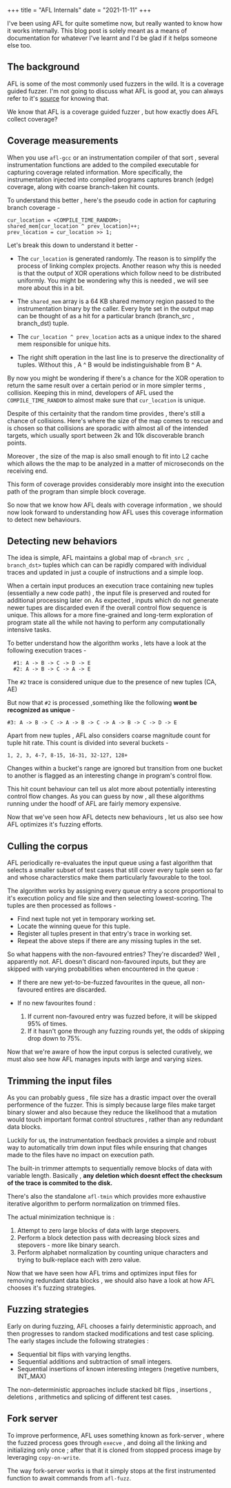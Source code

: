 +++
title = "AFL Internals"
date = "2021-11-11"
+++

I've been using AFL for quite sometime now, but really wanted to know how it works internally. This blog post is solely meant as a means of documentation for whatever I've learnt and I'd be glad if it helps someone else too.

## The background

AFL is some of the most commonly used fuzzers in the wild. It is a coverage guided fuzzer. I'm not going to discuss what AFL is good at, you can always refer to it's [source](https://github.com/AFLplusplus/AFLplusplus) for knowing that.

We know that AFL is a coverage guided fuzzer , but how exactly does AFL collect coverage?

## Coverage measurements

When you use `afl-gcc` or an instrumentation compiler of that sort , several instrumentation functions are added to the compiled executable for capturing coverage related information. More specifically, the instrumentation injected into compiled programs captures branch (edge)
coverage, along with coarse branch-taken hit counts.

To understand this better , here's the pseudo code in action for capturing branch coverage - 

```
cur_location = <COMPILE_TIME_RANDOM>;
shared_mem[cur_location ^ prev_location]++; 
prev_location = cur_location >> 1;
```

Let's break this down to understand it better - 

+ The `cur_location` is generated randomly. The reason is to simplify the process of linking complex projects. Another reason why this is needed is that the output of XOR operations which follow need to be distributed uniformly. You might be wondering why this is needed , we will see more about this in a bit.

+ The `shared_mem` array is a 64 KB shared memory region passed to the instrumentation binary by the caller. Every byte set in the output map can be thought of as a hit for a particular branch (branch_src , branch_dst) tuple.

+ The `cur_location ^ prev_location` acts as a unique index to the shared mem responsible for unique hits.

+ The right shift operation in the last line is to preserve the directionality of tuples. Without this , A ^ B would be indistinguishable from B ^ A.

By now you might be wondering if there's a chance for the XOR operation to return the same result over a certain period or in more simpler terms , collision. Keeping this in mind, developers of AFL used the `COMPILE_TIME_RANDOM` to almost make sure that `cur_location` is unique.

Despite of this certainity that the random time provides , there's still a chance of collisions. Here's where the size of the map comes to rescue and is chosen so that collisions are sporadic with almost all of the intended targets, which usually sport between 2k and 10k discoverable
branch points.

Moreover , the size of the map is also small enough to fit into L2 cache which allows the the map to be analyzed in a matter of microseconds on the receiving end.

This form of coverage provides considerably more insight into the execution
path of the program than simple block coverage.

So now that we know how AFL deals with coverage information , we should now look forward to understanding how AFL uses this coverage information to detect new behaviours.

## Detecting new behaviors

The idea is simple, AFL maintains a global map of `<branch_src , branch_dst>` tuples which can can be rapidly compared with individual traces and updated in just a couple of instructions and a simple loop.

When a certain input produces an execution trace containing new tuples (essentially a new code path) , the input file is preserved and routed for additional processing later on. As expected , inputs which do not generate newer tupes are discarded even if the overall control flow sequence is unique. This allows for a more fine-grained and long-term exploration of program state all the while not having to perform any computationally intensive tasks.

To better understand how the algorithm works , lets have a look at the following execution traces - 

```
  #1: A -> B -> C -> D -> E
  #2: A -> B -> C -> A -> E
```

The `#2` trace is considered unique due to the presence of new tuples (CA, AE)

But now that `#2` is processed ,something like the following **wont be recognized as unique** - 

```
#3: A -> B -> C -> A -> B -> C -> A -> B -> C -> D -> E
```

Apart from new tuples , AFL also considers coarse magnitude count for tuple hit rate. This count is divided into several buckets - 

```
1, 2, 3, 4-7, 8-15, 16-31, 32-127, 128+
```

Changes within a bucket's range are ignored but transition from one bucket to another is flagged as an interesting change in program's control flow.

This hit count behaviour can tell us alot more about potentially interesting control flow changes. As you can guess by now , all these algorithms running under the hoodf of AFL are fairly memory expensive.

Now that we've seen how AFL detects new behaviours , let us also see how AFL optimizes it's fuzzing efforts.

## Culling the corpus

AFL periodically re-evaluates the input queue using a fast algorithm that selects a smaller subset of test cases that still cover every tuple seen so far and whose characterstics make them particularly favourable to the tool.

The algorithm works by assigning every queue entry a score proportional to it's execution policy and file size and then selecting lowest-scoring. The tuples are then processed as follows - 

+ Find next tuple not yet in temporary working set.
+ Locate the winning queue for this tuple.
+ Register all tuples present in that entry's trace in working set.
+ Repeat the above steps if there are any missing tuples in the set.

So what happens with the non-favoured entries? They're discarded? Well , apparently not. AFL doesn't discard non-favoured inputs, but they are skipped with varying probabilities when encountered in the queue : 

+ If there are new yet-to-be-fuzzed favourites in the queue,  all non-favoured entires are discarded.

+ If no new favourites found : 

    1. If current non-favoured entry was fuzzed before, it will be skipped 95% of times.
    2. If it hasn't gone through any fuzzing rounds yet, the odds of skipping drop down to 75%.


Now that we're aware of how the input corpus is selected curatively, we must also see how AFL manages inputs with large and varying sizes.

## Trimming the input files

As you can probably guess , file size has a drastic impact over the overall performence of the fuzzer. This is simply because large files make target binary slower and also because they reduce the likelihood that a mutation would touch important format control structures , rather than any redundant data blocks.

Luckily for us, the instrumentation feedback provides a simple and robust way to automatically trim down input files while ensuring that changes made to the files have no impact on execution path.

The built-in trimmer attempts to sequentially remove blocks of data with variable length. Basically , **any deletion which doesnt effect the checksum of the trace is commited to the disk.**

There's also the standalone `afl-tmin` which provides more exhaustive iterative algorithm to perform normalization on trimmed files. 

The actual minimization technique is : 

1. Attempt to zero large blocks of data with large stepovers.
2. Perform a block detection pass with decreasing block sizes and stepovers - more like binary search.
3. Perform alphabet normalization by counting unique characters and trying to bulk-replace each with zero value.

Now that we have seen how AFL trims and optimizes input files for removing redundant data blocks , we should also have a look at how AFL chooses it's fuzzing strategies.

## Fuzzing strategies

Early on during fuzzing, AFL chooses a fairly deterministic approach, and then progresses to random stacked modifications and test case splicing. The early stages include the following strategies : 

+ Sequential bit flips with varying lengths.
+ Sequential additions and subtraction of small integers.
+ Sequential insertions of known interesting integers (negetive numbers, INT_MAX)

The non-deterministic approaches include stacked bit flips , insertions , deletions , arithmetics and splicing of different test cases.

## Fork server

To improve performence, AFL uses something known as fork-server , where the fuzzed process goes through `execve` , and doing all the linking and initializing only once ; after that it is cloned from stopped process image by leveraging `copy-on-write`.

The way fork-server works is that it simply stops at the first instrumented function to await commands from `afl-fuzz`. 
